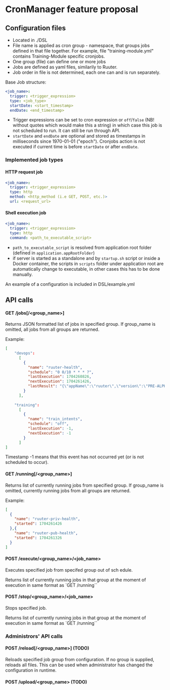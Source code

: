 # CronManager feature proposal

## Configuration files

* Located in ./DSL
* File name is applied as cron group - namespace, that groups jobs defined in that file together. 
For example, file "training-module.yml" contains Training-Module specific cronjobs. 
* One group (file) can define one or more jobs
* Jobs are defined as yaml files, similarily to Ruuter.
* Job order in file is not determined, each one can and is run separately.

Base Job structure:

```yaml
<job_name>:
  trigger: <trigger_expression>
  type: <job_type>
  startDate: <start_timestamp>
  endDate: <end_timestamp>
```

- Trigger expressions can be set to cron expression or `off`/`false` (NB! without quotes 
which would make this a string) in which case this job is not scheduled to run.
  It can still be run through API.
- `startDate` and `endDate` are optional and stored as timestamps in milliseconds since 1970-01-01 ("epoch"). Cronjobs action
is not executed if current time is before `startDate` or after `endDate`. 

### Implemented job types

#### HTTP request job

```yaml
<job_name>:
  trigger: <trigger_expression>
  type: http
  method: <http_method (i.e GET, POST, etc.)>
  url: <request_url>
```

#### Shell execution job
```yaml
<job_name>:
  trigger: <trigger_expression>
  type: http
  command: <path_to_executable_script>
```

- `path_to_executable_script` is resolved from application root 
folder (defined in `application.appRootFolder`)
- if server is started as a standalone and by `startup.sh` script 
or inside a Docker container, the scripts in `scripts` folder under 
application root are automatically change to executable, in other cases
this has to be done manually.


An example of a configuration is included in DSL/example.yml


## API calls

#### GET /jobs[/<group_name>]
Returns JSON formatted list of jobs in specified group. 
If group_name is omitted, all jobs from all groups are returned.

Example:
```json
[
    "devops":
      [
        {
          "name": "ruuter-health",
          "schedule": "0 0/10 * * * ?",
          "lastExecution": 1704260826,
          "nextExecution": 1704261426,
          "lastResult": "{\"appName\":\"ruuter\",\"version\":\"PRE-ALPHA-2.3.0\",\"packagingTime\":1703237155,\"appStartTime\":1704055509830,\"serverTime\":1704176520940}"
        }
      ],
    
    "training": 
      [
        {
          "name": "train_intents",
          "schedule": "off",
          "lastExecution": -1,
          "nextExecution": -1
        }
      ]
]
```

Timestamp -1 means that this event has not occurred yet (or is not scheduled to occur).

#### GET /running[/<group_name>] 
Returns list of currently running jobs from specified group.
If group_name is omitted, currently running jobs from all groups are returned.

Example: 
```json
[
  {
    "name": "ruuter-priv-health",
    "started": 1704261426
  },{
    "name": "ruuter-pub-health",
    "started": 1704261326
  }
]
```

#### POST /execute/<group_name>/<job_name> 
Executes specified job from specifed group out of sch edule.

Returns list of currently running jobs in that group at the moment of execution in same format as `GET /running``

#### POST /stop/<group_name>/<job_name>
Stops specified job. 

Returns list of currently running jobs in that group at the moment of execution in same format as `GET /running``


### Administrors' API calls

#### POST /reload[/<group_name>] (TODO)

Reloads specified job group from configuration. If no group is supplied, reloads all files.
This can be used when administrator has changed the configuration in runtime.

#### POST /upload/<group_name> (TODO)